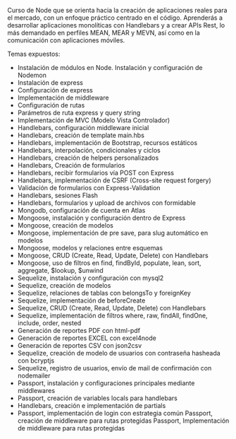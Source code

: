 Curso de Node que se orienta hacia la creación de aplicaciones reales para el mercado, con un enfoque práctico centrado en el código. Aprenderás a desarrollar aplicaciones monolíticas con Handlebars y a crear APIs Rest, lo más demandado en perfiles MEAN, MEAR y MEVN, así como en la comunicación con aplicaciones móviles.

Temas expuestos:
- Instalación de módulos en Node. Instalación y configuración de Nodemon
- Instalación de express
- Configuración de express
- Implementación de middleware
- Configuración de rutas
- Parámetros de ruta express y query string
- Implementación de MVC (Modelo Vista Controlador)
- Handlebars, configuración middleware inicial
- Handlebars, creación de template main.hbs
- Handlebars, implementación de Bootstrap, recursos estáticos
- Handlebars, interpolación, condicionales y ciclos
- Handlebars, creación de helpers personalizados
- Handlebars, Creación de formularios
- Handlebars, recibir formularios vía POST con Express
- Handlebars, implementación de CSRF (Cross-site request forgery)
- Validación de formularios con Express-Validation
- Handlebars, sesiones Flash
- Handlebars, formularios y upload de archivos con formidable
- Mongodb, configuración de cuenta en Atlas
- Mongoose, instalación y configuración dentro de Express
- Mongoose, creación de modelos
- Mongoose, implementación de pre save, para slug automático en modelos
- Mongoose, modelos y relaciones entre esquemas
- Mongoose, CRUD (Create, Read, Update, Delete) con Handlebars
- Mongoose, uso de filtros en find, findById, populate, lean, sort, aggregate, $lookup, $unwind
- Sequelize, instalación y configuración con mysql2
- Sequelize, creación de modelos
- Sequelize, relaciones de tablas con belongsTo y foreignKey
- Sequelize, implementación de beforeCreate
- Sequelize, CRUD (Create, Read, Update, Delete) con Handlebars
- Sequelize, implementación de filtros where, raw, findAll, findOne, include, order, nested
- Generación de reportes PDF con html-pdf
- Generación de reportes EXCEL con excel4node
- Generación de reportes CSV con json2csv
- Sequelize, creación de modelo de usuarios con contraseña hasheada con bcryptjs
- Sequelize, registro de usuarios, envío de mail de confirmación con nodemailer
- Passport, instalación y configuraciones principales mediante middlewares
- Passport, creación de variables locals para handlebars
- Handlebars, creación e implementación de partials
- Passport, implementación de login con estrategia común
Passport, creación de middleware para rutas protegidas
Passport, Implementación de middleware para rutas protegidas
